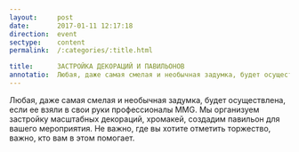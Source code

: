 ```yaml
---
layout:     post
date:       2017-01-11 12:17:18
direction:  event
sectype:    content
permalink:  /:categories/:title.html

title:      ЗАСТРОЙКА ДЕКОРАЦИЙ И ПАВИЛЬОНОВ   
annotatio:  Любая, даже самая смелая и необычная задумка, будет осуществлена, если ее взяли в свои руки профессионалы MMG. Мы организуем застройку масштабных декораций, хромакей, создадим павильон для вашего мероприятия. Не важно, где вы хотите отметить торжество, важно, кто вам в этом помогает. 
---
```


Любая, даже самая смелая и необычная задумка, будет осуществлена, если ее взяли в свои руки профессионалы MMG. Мы организуем застройку масштабных декораций, хромакей, создадим павильон для вашего мероприятия. Не важно, где вы хотите отметить торжество, важно, кто вам в этом помогает.